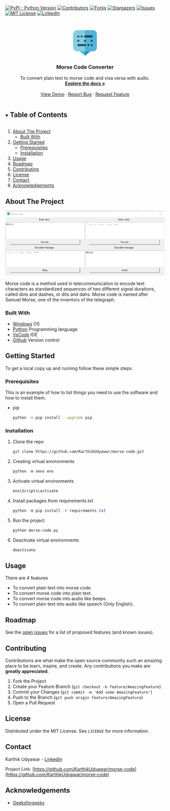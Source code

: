 <!-- SHIELDS  -->
[![PyPI - Python Version][python-shield]][python-url]
[![Contributors][contributors-shield]][contributors-url]
[![Forks][forks-shield]][forks-url]
[![Stargazers][stars-shield]][stars-url]
[![Issues][issues-shield]][issues-url]
[![MIT License][license-shield]][license-url]
[![LinkedIn][linkedin-shield]][linkedin-url]

<!-- PROJECT LOGO -->
<br />
<p align="center">
  <a href="https://github.com/KarthikUdyawar/morse-code">
    <img src="https://raw.githubusercontent.com/KarthikUdyawar/morse-code/main/.github/screenshot/project-logo.png" alt="Logo" width="80" height="80">
  </a>

  <h3 align="center">Morse Code Converter</h3>

  <p align="center">
    To convert plain text to morse code and visa versa with audio.
    <br />
    <a href="https://github.com/KarthikUdyawar/morse-code"><strong>Explore the docs »</strong></a>
    <br />
    <br />
    <a href="https://github.com/KarthikUdyawar/morse-code">View Demo</a>
    ·
    <a href="https://github.com/KarthikUdyawar/morse-code/issues">Report Bug</a>
    ·
    <a href="https://github.com/KarthikUdyawar/morse-code/issues">Request Feature</a>
  </p>
</p>

<!-- TABLE OF CONTENTS -->
<details open="open">
  <summary><h2 style="display: inline-block">Table of Contents</h2></summary>
  <ol>
    <li>
      <a href="#about-the-project">About The Project</a>
      <ul>
        <li><a href="#built-with">Built With</a></li>
      </ul>
    </li>
    <li>
      <a href="#getting-started">Getting Started</a>
      <ul>
        <li><a href="#prerequisites">Prerequisites</a></li>
        <li><a href="#installation">Installation</a></li>
      </ul>
    </li>
    <li><a href="#usage">Usage</a></li>
    <li><a href="#roadmap">Roadmap</a></li>
    <li><a href="#contributing">Contributing</a></li>
    <li><a href="#license">License</a></li>
    <li><a href="#contact">Contact</a></li>
    <li><a href="#acknowledgements">Acknowledgements</a></li>
  </ol>
</details>

<!-- ABOUT THE PROJECT -->

## About The Project

[![Product Name Screen Shot][product-screenshot]](https://github.com/KarthikUdyawar/morse-code/blob/main/.github/screenshot/project-screenshot.png)

Morse code is a method used in telecommunication to encode text characters as standardized sequences of two different signal durations, called dots and dashes, or dits and dahs. Morse code is named after Samuel Morse, one of the inventors of the telegraph.

### Built With

- [Windows](https://www.microsoft.com/en-in/windows?r=1) OS
- [Python](https://www.python.org/) Programming language
- [VsCode](https://code.visualstudio.com/) IDE
- [Github](https://github.com/) Version control

<!-- GETTING STARTED -->

## Getting Started

To get a local copy up and running follow these simple steps.

### Prerequisites

This is an example of how to list things you need to use the software and how to install them.

- pip
  ```sh
  python -m pip install --upgrade pip
  ```

### Installation

1. Clone the repo
   ```bash
   git clone https://github.com/KarthikUdyawar/morse-code.git
   ```
2. Creating virtual environments
   ```powershell
   python -m venv env
   ```
3. Activate virtual environments
   ```powershell
   env\Scripts\activate
   ```
4. Install packages from requirements.txt
   ```powershell
   python -m pip install -r requirements.txt
   ```
5. Run the project
   ```powershell
   python morse-code.py
   ```
6. Deactivate virtual environments
    ```powershell 
    deactivate 
    ```

<!-- USAGE EXAMPLES -->

## Usage

There are 4 features

- To convert plain text into morse code.
- To convert morse code into plain text.
- To convert morse code into audio like beeps.
- To convert plain text into audio like speech (Only English).

<!-- ROADMAP -->

## Roadmap

See the [open issues](https://github.com/KarthikUdyawar/morse-code/issues) for a list of proposed features (and known issues).

<!-- CONTRIBUTING -->

## Contributing

Contributions are what make the open source community such an amazing place to be learn, inspire, and create. Any contributions you make are **greatly appreciated**.

1. Fork the Project
2. Create your Feature Branch (`git checkout -b feature/AmazingFeature`)
3. Commit your Changes (`git commit -m 'Add some AmazingFeature'`)
4. Push to the Branch (`git push origin feature/AmazingFeature`)
5. Open a Pull Request

<!-- LICENSE -->

## License

Distributed under the MIT License. See `LICENSE` for more information.

<!-- CONTACT -->

## Contact

Karthik Udyawar - [LinkedIn](https://www.linkedin.com/in/karthik-udyawar-0489991b3/)

Project Link: [https://github.com/KarthikUdyawar/morse-code](https://github.com/KarthikUdyawar/morse-code)

<!-- ACKNOWLEDGEMENTS -->

## Acknowledgements

- [Geeksforgeeks](https://www.geeksforgeeks.org/convert-text-speech-python/)

<!-- MARKDOWN LINKS & IMAGES -->
<!-- https://www.markdownguide.org/basic-syntax/#reference-style-links -->

[python-shield]: https://img.shields.io/pypi/pyversions/pygame?style=for-the-badge
[python-url]: https://www.python.org/
[contributors-shield]: https://img.shields.io/github/contributors/KarthikUdyawar/morse-code?style=for-the-badge
[contributors-url]: https://github.com/KarthikUdyawar/morse-code/graphs/contributors
[forks-shield]: https://img.shields.io/github/forks/KarthikUdyawar/morse-code?style=for-the-badge
[forks-url]: https://github.com/KarthikUdyawar/morse-code/network/members
[stars-shield]: https://img.shields.io/github/stars/KarthikUdyawar/morse-code?style=for-the-badge
[stars-url]: https://github.com/KarthikUdyawar/morse-code/stargazers
[issues-shield]: https://img.shields.io/github/issues/KarthikUdyawar/morse-code?style=for-the-badge
[issues-url]: https://github.com/KarthikUdyawar/morse-code/issues
[license-shield]: https://img.shields.io/github/license/KarthikUdyawar/morse-code?style=for-the-badge
[license-url]: https://github.com/KarthikUdyawar/morse-code/blob/master/LICENSE
[linkedin-shield]: https://img.shields.io/badge/-LinkedIn-black.svg?style=for-the-badge&logo=linkedin&colorB=555
[linkedin-url]: https://www.linkedin.com/in/karthik-udyawar-0489991b3/
[product-screenshot]: https://raw.githubusercontent.com/KarthikUdyawar/morse-code/main/.github/screenshot/project-screenshot.png
